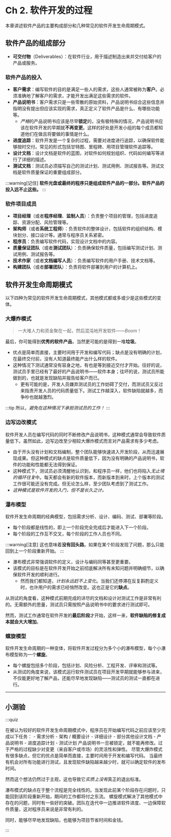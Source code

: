 # Ch 2. 软件开发的过程
本章讲述软件产品的主要构成部分和几种常见的软件开发生命周期模式。

## 软件产品的组成部分
- **可交付物**（Deliverables）：在软件行业，用于描述制造出来并交付给客户的产品或服务。

### 软件产品的投入
- **客户需求**：编写软件的目的是满足一些人的需求，这些人通常被称为**客户**。必须准确地了解客户的需求，才能开发出满足这些需求的软件。
- **产品说明书**：客户需求只是一些零散的原始资料，产品说明书综合这些信息并指明没有提出但应该实现的需求，真正定义了软件产品是什么、有哪些功能等。
  - *严格*的产品说明书应该是尽早**锁定**的，没有极特殊的情况，产品说明书应该在软件开发的早期就**不再变更**。这样的好处是开发小组的每个成员都知道他们在做且将要做的事情是什么。
- **进度追踪**：软件开发是一个复杂的过程，需要对进度进行追踪，以确保软件能够按时交付。常见的形式包括甘特图、里程碑、用项目管理软件追踪等。
- **设计文档**：设计文档是软件的蓝图，对软件如何规划组织、代码如何编写等进行了详细的描述。
- **测试文档**：测试员必须描写自己的测试计划、测试用例、测试报告等。测试文档是软件质量保证的重要组成部分。

:::warning[记住]
**软件光盘或最终的程序只是组成软件产品的一部分。软件产品的投入远不止这些。**
:::

### 软件项目成员
- **项目经理**（或者**程序经理**、**监制人员**）：负责整个项目的管理，包括进度追踪、资源分配、风险管理等。
- **架构师**（或者**系统工程师**）：负责软件的整体设计，包括软件的组织结构、模块划分、接口设计等。通常与程序员关系紧密。
- **程序员**：负责编写软件代码，实现设计文档中的内容。
- **质量保证团队**（或者**测试团队**）：负责确保软件质量，包括编写测试计划、测试用例、测试报告等。
- **技术作家**（或者**文档编写人员**）：负责编写软件的用户手册、技术文档等。
- **构建团队**（或者**部署团队**）：负责将软件部署到用户的计算机上。

## 软件开发生命周期模式
以下四种为常见的软件开发生命周期模式，其他模式都或多或少是这些模式的变体。

### 大爆炸模式
> 一大堆人力和资金聚在一起，然后混沌地开发软件——*Boom*！

最后，你可能得到**优秀的软件产品**，当然更可能的是得到一堆**垃圾**。

- 优点是简单而直接，主要时间用于开发和编写代码；缺点是没有明确的计划，在最终交付前，没有人知道最终能产出什么样的软件。
- 这种情况下测试通常没有容身之地，有也是等到接近交付才开始。往好的说，测试员手里已经有了最好的产品说明书——软件本身；往坏的说，测试员所能做到的，也就是发现缺陷并报告给客户而已。
  - 更有可能的是，开发人员嫌弃测试员的工作妨碍了交付，而测试员又反过来指责开发人员的代码质量低下。测试工作越深入，软件缺陷就越多，而争吵也就越激烈。

:::tip
所以，*避免在这种情况下承担测试员的工作！*
:::

### 边写边改模式
软件开发人员在编写代码的同时不断修改产品说明书，这种模式通常会导致软件质量低下。虽然如此，边写边改至少相较大爆炸模式而言对产品需求有多少考虑。

- 由于开头没有计划和文档编制，整个团队能够快速进入开发阶段，从而迅速展现成果。但这种模式的缺点是软件质量低下，因为没有明确的产品说明书，软件的功能和性能都无法得到保证。
- 这种模式下，测试员必须清醒地认识到，和程序员一样，他们也将陷入*无止境的循环往复*中。每天都会有新的软件版本，而新版本到来时，上个版本的测试工作很可能还没有完成。但无论怎么样，至少团队考虑到了测试工作。
- *这种模式是软件开发的入门，但不是长久之计。*

### 瀑布模型
软件开发生命周期的经典模型，包括需求分析、设计、编码、测试、部署等阶段。
- 每个阶段都是线性的，即上一个阶段完全完成后才能进入下一个阶段。
- 每个阶段的工作互不交叉，每个阶段的工作人员也不同。

:::warning[注意]
这也意味着**没有回头路**。如果在某个阶段发现了问题，那么只能回到上一个阶段重新开始。
:::

- 瀑布模式非常强调软件的定义，设计与编码同等甚至更重要。
- 该模式的目标是在软件开发开始之前彻底解决所有未知问题并明确细节，以确保软件开发的顺利进行。
  - 然而我们都知道，*计划永远赶不上变化*。当我们还停滞在反复斟酌定义时，也许用户的需求已经悄然改变。这也正是它的**缺点**。

从测试的角度看，这种模式前期完成的详尽的文档和设计对测试工作是非常有利的。无需额外的思量，测试员只需按照产品说明书中的要求进行测试即可。

然而，测试工作通常在软件开发的**最后阶段**才开始，这样一来，**软件缺陷的修复成本就会大大增加**。

### 螺旋模型
软件开发生命周期的一种变体，将软件开发过程分为多个小的瀑布模型，每个小瀑布模型称为一个**螺旋**。

- 每个螺旋包括多个阶段，包括计划、风险分析、工程开发、评审和测试等。
- 从测试的角度来说，该模式运行软件测试员在项目开发早期就能够参与进来，不仅能更好地了解产品，还能尽早地发现缺陷——测试员的测试一直都在进行。

---

## 小测验

:::quiz
<br />

<Quiz question="说出程序员在开始编写代码之前要完成哪些任务。">
在被认为较好的软件开发生命周期模式中，程序员在开始编写代码之前应该至少完成以下任务：
- 需求分析
- 架构 / 概要设计
- 详细设计
- 部分其他设计文档
- 产品说明书
- 进度追踪计划
- 测试计划
</Quiz>

<Quiz question="正式并被锁定、不能修改的产品说明书有何缺点？">
产品说明书一旦被锁定，就不能再修改。过于严格的过程缺少对变更（来自客户或市场）的灵活性和弹性。
</Quiz>

<Quiz question="大爆炸模式的最大优点是什么？">
尽管大爆炸模式有很多缺点，但它的优点是简单而直接，主要时间用于开发和编写代码。
</Quiz>

<Quiz question="采用边写边改模式时，如何得知软件的发布时间？">
当最终有机会对所有功能进行测试，且发现软件缺陷越来越少时，就可以确定软件的发布时间。

然而这个想法仍然过于主观，这也导致它*实质上没有*真正的退出标准。
</Quiz>

<Quiz question="瀑布模式为什么不好用？">
瀑布模式的缺点在于整个流程是完全线性的。当发现此前某个阶段存在问题时，只能回到该阶段重新开始，期间的工作都将付之东流。
</Quiz>

<Quiz question="程序员为什么最喜欢螺旋模式？">
螺旋模式解决了其他模式中存在的问题，同时有一些好的突破。团队在迭代中一边推进软件进度、一边保障软件质量，这对程序员来说是非常有利的。

同时，能够尽早地发现缺陷，也能够为项目节省时间和金钱。
</Quiz>

:::